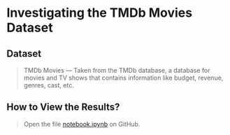 # Investigating the TMDb Movies Dataset


## Dataset

> TMDb Movies — Taken from the TMDb database, a database for movies and TV shows that contains information like budget, revenue, genres, cast, etc.


## How to View the Results?
> Open the file [notebook.ipynb](https://github.com/Moaaz-Mahmoud/Udacity_Data_Analysis_Professional_Program_Projects/blob/master/Investigating_the_TMDb_Movies_Dataset/source_code.ipynb) on GitHub.

